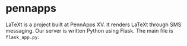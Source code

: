# pennapps

LaTeXt is a project built at PennApps XV. It renders LaTeXt through SMS messaging. Our server is written Python using Flask. The main file is ```flask_app.py```.
